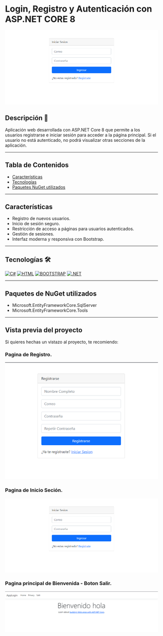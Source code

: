 # Login, Registro y Autenticación con ASP.NET CORE 8
![Imagen del proyecto](img/p1.PNG)

## Descripción 📑

Aplicación web desarrollada con ASP.NET Core 8 que permite a los usuarios registrarse e iniciar sesión para acceder a la página principal. Si el usuario no está autenticado, no podrá visualizar otras secciones de la aplicación.

---
## Tabla de Contenidos
- [Características](#características)
- [Tecnologías](#tecnologías-)
- [Paquetes NuGet utilizados](#paquetes-de-nuget-utilizados)

---

## Características

- Registro de nuevos usuarios.
- Inicio de sesión seguro.
- Restricción de acceso a páginas para usuarios autenticados.
- Gestión de sesiones.
- Interfaz moderna y responsiva con Bootstrap.

---

## Tecnologías 🛠

[![C#](https://img.shields.io/badge/C%23-239120?style=for-the-badge&logo=csharp&logoColor=white)](https://es.wikipedia.org/wiki/C_Sharp)
[![HTML](https://img.shields.io/badge/HTML5-E34F26?style=for-the-badge&logo=html5&logoColor=white)](https://es.wikipedia.org/wiki/HTML5)
[![BOOTSTRAP](https://img.shields.io/badge/Bootstrap-563D7C?style=for-the-badge&logo=bootstrap&logoColor=white)](https://getbootstrap.com/)
[![.NET](https://img.shields.io/badge/.NET-512BD4?style=for-the-badge&logo=dotnet&logoColor=white)](https://dotnet.microsoft.com/es-es/)

---

## Paquetes de NuGet utilizados

- Microsoft.EntityFrameworkCore.SqlServer
- Microsoft.EntityFrameworkCore.Tools

---
## Vista previa del proyecto
Si quieres hechas un vistazo al proyecto, te recomiendo:
### Pagina de Registro.
![Captura del proyecto](img/p2.PNG)
### Pagina de Inicio Seción.
![Captura del proyecto](img/p1.PNG)
### Pagina principal de Bienvenida - Boton Salir.
![Captura del proyecto](img/p3.PNG)
